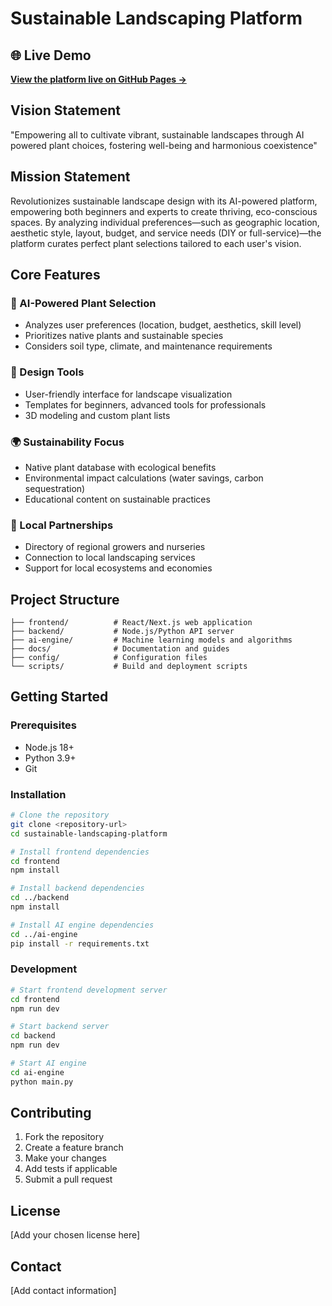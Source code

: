 # Sustainable Landscaping Platform

## 🌐 Live Demo
**[View the platform live on GitHub Pages →](https://alexzfe.github.io/sustainable-landscaping-platform/)**

## Vision Statement
"Empowering all to cultivate vibrant, sustainable landscapes through AI powered plant choices, fostering well-being and harmonious coexistence"

## Mission Statement
Revolutionizes sustainable landscape design with its AI-powered platform, empowering both beginners and experts to create thriving, eco-conscious spaces. By analyzing individual preferences—such as geographic location, aesthetic style, layout, budget, and service needs (DIY or full-service)—the platform curates perfect plant selections tailored to each user's vision.

## Core Features

### 🌱 AI-Powered Plant Selection
- Analyzes user preferences (location, budget, aesthetics, skill level)
- Prioritizes native plants and sustainable species
- Considers soil type, climate, and maintenance requirements

### 🎨 Design Tools
- User-friendly interface for landscape visualization
- Templates for beginners, advanced tools for professionals
- 3D modeling and custom plant lists

### 🌍 Sustainability Focus
- Native plant database with ecological benefits
- Environmental impact calculations (water savings, carbon sequestration)
- Educational content on sustainable practices

### 🤝 Local Partnerships
- Directory of regional growers and nurseries
- Connection to local landscaping services
- Support for local ecosystems and economies

## Project Structure

```
├── frontend/          # React/Next.js web application
├── backend/           # Node.js/Python API server
├── ai-engine/         # Machine learning models and algorithms
├── docs/              # Documentation and guides
├── config/            # Configuration files
└── scripts/           # Build and deployment scripts
```

## Getting Started

### Prerequisites
- Node.js 18+
- Python 3.9+
- Git

### Installation
```bash
# Clone the repository
git clone <repository-url>
cd sustainable-landscaping-platform

# Install frontend dependencies
cd frontend
npm install

# Install backend dependencies
cd ../backend
npm install

# Install AI engine dependencies
cd ../ai-engine
pip install -r requirements.txt
```

### Development
```bash
# Start frontend development server
cd frontend
npm run dev

# Start backend server
cd backend
npm run dev

# Start AI engine
cd ai-engine
python main.py
```

## Contributing

1. Fork the repository
2. Create a feature branch
3. Make your changes
4. Add tests if applicable
5. Submit a pull request

## License

[Add your chosen license here]

## Contact

[Add contact information]